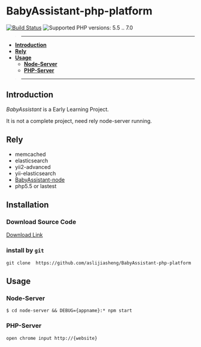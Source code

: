 # BabyAssistant-php-platform
[![Build Status](https://travis-ci.org/aslijiasheng/BabyAssistant-php-platform.svg?branch=master)](https://travis-ci.org/aslijiasheng/BabyAssistant-php-platform)
![Supported PHP versions: 5.5 .. 7.0](https://img.shields.io/badge/php-5.5~7.0-blue.svg)

>---
- **[Introduction](#introduction)**
- **[Rely](#rely)**
- **[Usage](#usage)**
    - **[Node-Server](#Node-Server)**
    - **[PHP-Server](#PHP-Server)**

>---

## Introduction

*BabyAssistant* is a Early Learning Project.

It is not a complete project, need rely node-server running.

## Rely

* memcached
* elasticsearch
* yii2-advanced
* yii-elasticsearch
* [BabyAssistant-node](https://github.com/aslijiasheng/BabyAssistant-node)
* php5.5 or lastest

## Installation

### Download Source Code
[Download Link](https://github.com/aslijiasheng/BabyAssistant-php-platform/master.zip)

### install by `git`
```
git clone  https://github.com/aslijiasheng/BabyAssistant-php-platform
```

## Usage

### Node-Server

    $ cd node-server && DEBUG={appname}:* npm start

### PHP-Server

    open chrome input http://{website}
